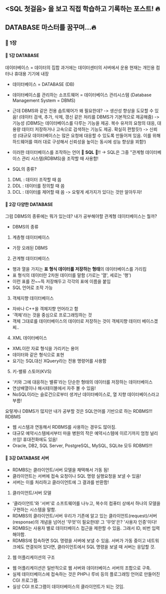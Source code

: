## <SQL 첫걸음> 을 보고 직접 학습하고 기록하는 포스트! 🔥
## DATABASE 마스터를 꿈꾸며...🔥

### 💜 1장
#### 💜 1강 DATABASE
데이터베이스 = 데이터의 집합
과거에는 데이터센터의 서버에서 운용
현재는 개인용 컴터나 휴대용 기기에 내장

* 데이터베이스 = DATABASE (DB)
* 데이터베이스를 관리하는 소프트웨어 = 데이터베이스 관리시스템 (Database Management System = DBMS)

* 근데 DBMS와 같은 전용 솝트웨어가 왜 필요한데?
-> 생산성 향상을 도모할 수 있음! (데이터 검색, 추가, 삭제, 갱신 같은 처리를 DBMS가 기본적으로 제공해쥼)
-> 기능성 (DBMS는 데이터베이스를 다루는 기능을 제공. 복수 유저의 요청의 대응, 대용량 데이터 저장하거나 고속으로 검색하는 기능도 제공. 확실히 편할듯!)
-> 신뢰성 (대규모 데이터베이스는 많은 요청에 대응할 수 있도록 만들어져 있음. 이를 위해 하드웨어를 여러 대로 구성해서 신뢰성을 높이는 동시에 성능 향상을 꾀함!)

* 이러한 데이터베이스를 조작하는 언어 🌱 **SQL** 🌱!!
-> SQL은 그중 "관계형 데이터베이스 관리 시스템(RDBMS)을 조작할 때 사용함!

* SQL의 종류?
1) DML : 데이터 조작할 때 씀
2) DDL : 데이터를 정의할 때 씀
3) DCL : 데이터를 제어할 때 씀
-> 요렇게 세가지가 있다는 것만 알아두자!

#### 💜 2강 다양한 DATABASE
그럼 DBMS의 종류에는 뭐가 있는데? 내가 공부해야할 관계형 데이터베이스는 뭘까?
* DBMS의 종류
1) 계층형 데이터베이스
- 가장 오래된 DBMS	
2) 관계형 데이터베이스
- 행과 열을 가지는 **표 형식 데이터를 저장하는 형태**의 데이터베이스를 가리킴
- 표 형식의 데이터란 2차원 데이터를 말함 (가로는 '열', 세로는 '행')
- 이런 표를 잔~~뜩 저장해두고 각각의 표에 이름을 붙임 
- SQL 언어로 조작 가능
3) 객체지향 데이터베이스
- 자바나 C++을 객체지향 언어라고 함
- '객체'라는 것을 중심으로 프로그래밍하는 것
- 객체 그대로를 데이터베이스의 데이터로 저장하는 것이 객체지향 데이터 베이스겠찌..
4) XML 데이터베이스
- XML이란 자료 형식을 가리키는 용어
- <data>데이터</data>와 같은 형식으로 표현
- 요기는 SQL대신 XQuery라는 전용 명령어를 사용함
5) 키-밸류 스토어(KVS)
- '키와 그에 대응하는 밸류'라는 단순한 형태의 데이터를 저장하는 데이터베이스
- 연상배열이나 해시테이블에서 자주 볼 수 있음!
- NoSQL이라는 슬로건으로부터 생겨난 데이터베이스로, 열 지향 데이터베이스라고 부름!

요렇게나 DBMS가 많지만 내가 공부할 것은 SQL언어를 기반으로 하는 RDBMS!!!
RDBMS
- 웹 시스템과 연동해서 RDBMS를 사용하는 경우도 많아짐.
- 대규모 예약시스템에서부터 마을 병원의 작은 예약시스템에 이르기까지 엄청 널리 쓰임! 휴대전화에도 있음!
- Oracle, DB2, SQL Server, PostgreSQL, MySQL, SQLite 모두 RDBMS!!!

#### 💜 3강 DATABASE 서버
- RDMBS는 클라이언트/서버 모델을 채택해서 가동 됨!
- 클라이언트는 서버에 접속 요청이나 SQL 명령 실행요청을 보낼 수 있음!
- 서버는 이를 처리하고 클라이언트에 그 결과를 반환함!

1. 클라이언트/서버 모델
- '클라이언트'와 '서버'로 소프트웨어를 나누고, 복수의 컴퓨터 상에서 하나의 모델을 구현하는 시스템을 말함.
- RDMBS의 클라이언트/서버
우리가 기존에 알고 있는 클라이언트(request)/서버(response)의 개념을 넘어선 '무엇'이 필요한데! 그 '무엇'은? '사용자 인증'이다!
- RDMBS는 사용자 별로 데이터베이스 접근을 제한할 수 있음. 그래서 ID, 비번 입력해야함.
- RDMBS에 접속하면 SQL 명령을 서버에 보낼 수 있음. 서버가 가동 중이고 네트워크에도 연결되어 있다면, 클라이언트에서 SQL 명령을 보낼 때 서버는 응답할 것.
2. 웹 어플리케이션의 구조
- 웹 어플리케이션은 일반적으로 웹 서버와 데이터베이스 서버의 조합으로 구축.
- 실제 데이터베이스에 접속하는 것은 PHP나 루비 등의 플로그래밍 언어로 만들어진 CGI 프로그램.
- 실상 CGI 프로그램이 데이터베이스의 클라이언트가 되는 것임.
